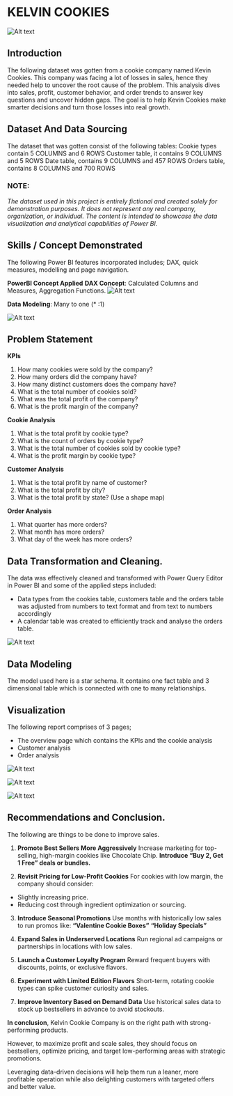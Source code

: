 # KELVIN COOKIES
![Alt text](https://github.com/Treasureakpan/Power-BI-projects-/blob/main/Kelvin%20Cookies%20Store.jpg)
## Introduction 
The following dataset was gotten from a cookie company named Kevin Cookies.
This company was facing a lot of losses in sales, hence they needed help to uncover the root cause of the problem.
This analysis dives into sales, profit, customer behavior, and order trends to answer key questions and uncover hidden gaps.
The goal is to help Kevin Cookies make smarter decisions and turn those losses into real growth.
## Dataset And Data Sourcing
The dataset that was gotten consist of the following tables:
Cookie types contain 5 COLUMNS and 6 ROWS
Customer table, it contains 9 COLUMNS and 5 ROWS
Date table, contains 9 COLUMNS and 457 ROWS
Orders table, contains 8 COLUMNS and 700 ROWS

### NOTE:
_The dataset used in this project is entirely fictional and created solely for demonstration purposes. It does not represent any real company, organization, or individual. The content is intended to showcase the data visualization and analytical capabilities of Power BI._

## Skills / Concept Demonstrated 
The following Power BI features incorporated includes; DAX, quick measures, modelling and page navigation.

__PowerBI Concept Applied__
__DAX Concept__: Calculated Columns and Measures, Aggregation Functions.
![Alt text](https://github.com/Treasureakpan/Power-BI-projects-/blob/main/Model%20PNG.png)


__Data Modeling__: Many to one (* :1)

![Alt text](https://github.com/Treasureakpan/Power-BI-projects-/blob/main/Model%20PNG.png)

## Problem Statement
__KPIs__
1. How many cookies were sold by the company?
2. How many orders did the company have?
3. How many distinct customers does the company have?
4. What is the total number of cookies sold?  
5. What was the total profit of the company?
6. What is the profit margin of the company?
   
__Cookie Analysis__
1. What is the total profit by cookie type?
2. What is the count of orders by cookie type?
3. What is the total number of cookies sold by cookie type?
4. What is the profit margin by cookie type?
   
__Customer Analysis__
1. What is the total profit by name of customer?
2. What is the total profit by city?
3. What is the total profit by state? (Use a shape map)
   
__Order Analysis__
1. What quarter has more orders?
2. What month has more orders?
3. What day of the week has more orders?

## Data Transformation and Cleaning.
The data was effectively cleaned and transformed with Power Query Editor in Power BI and some of the applied steps included:

- Data types from the cookies table, customers table and the orders table was adjusted from numbers to text format and from text to numbers accordingly
- A calendar table was created to efficiently track and analyse the orders table.

![Alt text](https://github.com/Treasureakpan/Power-BI-projects-/blob/main/Power%20query.png)
  
## Data Modeling
The model used here is a star schema. It contains one fact table and 3 dimensional table which is connected with one to many relationships.

## Visualization
The following report comprises of 3 pages;
- The overview page which contains the KPIs and the cookie analysis
- Customer analysis
- Order analysis

![Alt text](https://github.com/Treasureakpan/Power-BI-projects-/blob/main/KPIs%20and%20Cookies%20Analysis.png)

![Alt text](https://github.com/Treasureakpan/Power-BI-projects-/blob/main/Customer%20Analysis.png)

![Alt text](https://github.com/Treasureakpan/Power-BI-projects-/blob/main/Order%20Analysis.png)

## Recommendations and Conclusion.
The following are things to be done to improve sales.
1. __Promote Best Sellers More Aggressively__
Increase marketing for top-selling, high-margin cookies like Chocolate Chip.
__Introduce “Buy 2, Get 1 Free” deals or bundles.__

2. __Revisit Pricing for Low-Profit Cookies__
For cookies with low margin, the company should  consider:
- Slightly increasing price.
- Reducing cost through ingredient optimization or sourcing.

3. __Introduce Seasonal Promotions__
Use months with historically low sales to run promos like:
__“Valentine Cookie Boxes”__ __“Holiday Specials”__

4. __Expand Sales in Underserved Locations__
Run regional ad campaigns or partnerships in locations with low sales.

5. __Launch a Customer Loyalty Program__
Reward frequent buyers with discounts, points, or exclusive flavors.

6. __Experiment with Limited Edition Flavors__
Short-term, rotating cookie types can spike customer curiosity and sales.

7. __Improve Inventory Based on Demand Data__
Use historical sales data to stock up bestsellers in advance to avoid stockouts.

__In conclusion__, Kelvin Cookie Company is on the right path with strong-performing products.

However, to maximize profit and scale sales, they should focus on bestsellers, optimize pricing, and target low-performing areas with strategic promotions.

Leveraging data-driven decisions will help them run a leaner, more profitable operation while also delighting customers with targeted offers and better value.



